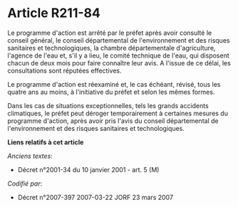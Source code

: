 # Article R211-84

Le programme d'action est arrêté par le préfet après avoir consulté le conseil général, le conseil départemental de
l'environnement et des risques sanitaires et technologiques, la chambre départementale d'agriculture, l'agence de l'eau et,
s'il y a lieu, le comité technique de l'eau, qui disposent chacun de deux mois pour faire connaître leur avis. A l'issue de
ce délai, les consultations sont réputées effectives.

Le programme d'action est réexaminé et, le cas échéant, révisé, tous les quatre ans au moins, à l'initiative du préfet et
selon les mêmes formes.

Dans les cas de situations exceptionnelles, tels les grands accidents climatiques, le préfet peut déroger temporairement à
certaines mesures du programme d'action, après avoir pris l'avis du conseil départemental de l'environnement et des risques
sanitaires et technologiques.

**Liens relatifs à cet article**

_Anciens textes_:

  - Décret n°2001-34 du 10 janvier 2001 - art. 5 (M)

_Codifié par_:

  - Décret n°2007-397 2007-03-22 JORF 23 mars 2007
